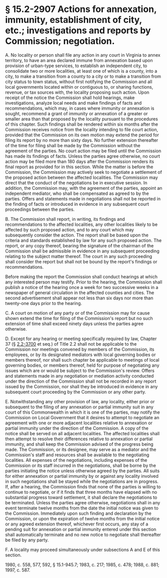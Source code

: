 # § 15.2-2907 Actions for annexation, immunity, establishment of city, etc.; investigations and reports by Commission; negotiation.

<p>A. No locality or person shall file any action in any court in Virginia to annex territory, to have an area declared immune from annexation based upon provision of urban-type services, to establish an independent city, to consolidate two or more localities, at least one of which is a county, into a city, to make a transition from a county to a city or to make a transition from city status to town status, without first notifying the Commission and all local governments located within or contiguous to, or sharing functions, revenue, or tax sources with, the locality proposing such action. Upon receipt of the notice the Commission shall hold hearings, make investigations, analyze local needs and make findings of facts and recommendations, which may, in cases where immunity or annexation is sought, recommend a grant of immunity or annexation of a greater or smaller area than that proposed by the locality pursuant to the procedures of this chapter. Such findings shall be rendered within six months after the Commission receives notice from the locality intending to file court action, provided that the Commission on its own motion may extend the period for filing its report by no more than sixty days. No further extension thereafter of the time for filing shall be made by the Commission without the agreement of the parties. No court action may be filed until the Commission has made its findings of facts. Unless the parties agree otherwise, no court action may be filed more than 180 days after the Commission renders its final report as provided for in this section. While the matter is before the Commission, the Commission may actively seek to negotiate a settlement of the proposed action between the affected localities. The Commission may direct that the conduct of the negotiations be in executive session. In addition, the Commission may, with the agreement of the parties, appoint an independent mediator, who shall be compensated as agreed to by the parties. Offers and statements made in negotiations shall not be reported in the finding of facts or introduced in evidence in any subsequent court proceedings between the parties.</p><p>B. The Commission shall report, in writing, its findings and recommendations to the affected localities, any other localities likely to be affected by such proposed action, and to any court which may subsequently consider the action. The report shall be based upon the criteria and standards established by law for any such proposed action. The report, or any copy thereof, bearing the signature of the chairman of the Commission shall be admissible in evidence in any subsequent proceeding relating to the subject matter thereof. The court in any such proceeding shall consider the report but shall not be bound by the report's findings or recommendations.</p><p>Before making the report the Commission shall conduct hearings at which any interested person may testify. Prior to the hearing, the Commission shall publish a notice of the hearing once a week for two successive weeks in a newspaper of general circulation in the affected counties and cities. The second advertisement shall appear not less than six days nor more than twenty-one days prior to the hearing.</p><p>C. A court on motion of any party or of the Commission may for cause shown extend the time for filing of the Commission's report but no such extension of time shall exceed ninety days unless the parties agree otherwise.</p><p>D. Except for any hearing or meeting specifically required by law, Chapter 37 (§ <a href='http://law.lis.virginia.gov/vacode/2.2-3700/'>2.2-3700</a> et seq.) of Title 2.2 shall not be applicable to the Commission nor meetings convened by members of the Commission, its employees, or by its designated mediators with local governing bodies or members thereof, nor shall such chapter be applicable to meetings of local governing bodies, or members thereof, held for purpose of negotiating any issues which are or would be subject to the Commission's review. Offers and statements made in any negotiation or mediation activity conducted under the direction of the Commission shall not be recorded in any report issued by the Commission, nor shall they be introduced in evidence in any subsequent court proceeding by the Commission or any other party.</p><p>E. Notwithstanding any other provision of law, any locality, either prior or subsequent to the filing of any annexation or partial immunity suit in any court of this Commonwealth in which it is one of the parties, may notify the Commission on Local Government that it desires to attempt to negotiate an agreement with one or more adjacent localities relative to annexation or partial immunity under the direction of the Commission. A copy of the notice shall be served on all adjacent localities. The affected localities shall then attempt to resolve their differences relative to annexation or partial immunity, and shall keep the Commission advised of the progress being made. The Commission, or its designee, may serve as a mediator and the Commission's staff and resources shall be available to the negotiating localities. All expenses of the negotiations, including expenses of the Commission or its staff incurred in the negotiations, shall be borne by the parties initiating the notice unless otherwise agreed by the parties. All suits for either annexation or partial immunity by or against any locality involved in such negotiations shall be stayed while the negotiations are in progress. If, after a hearing, the Commission finds that none of the parties is willing to continue to negotiate, or if it finds that three months have elapsed with no substantial progress toward settlement, it shall declare the negotiations to be terminated. Unless the parties agree otherwise, negotiations shall in any event terminate twelve months from the date the initial notice was given to the Commission. Immediately upon such finding and declaration by the Commission, or upon the expiration of twelve months from the initial notice or any agreed extension thereof, whichever first occurs, any stay of a pending suit for annexation or partial immunity entered under this section shall automatically terminate and no new notice to negotiate shall thereafter be filed by any party.</p><p>F. A locality may proceed simultaneously under subsections A and E of this section.</p><p>1980, c. 558, 577, 592, § 15.1-945.7; 1983, c. 217; 1985, c. 478; 1988, c. 881; 1997, c. 587.</p>